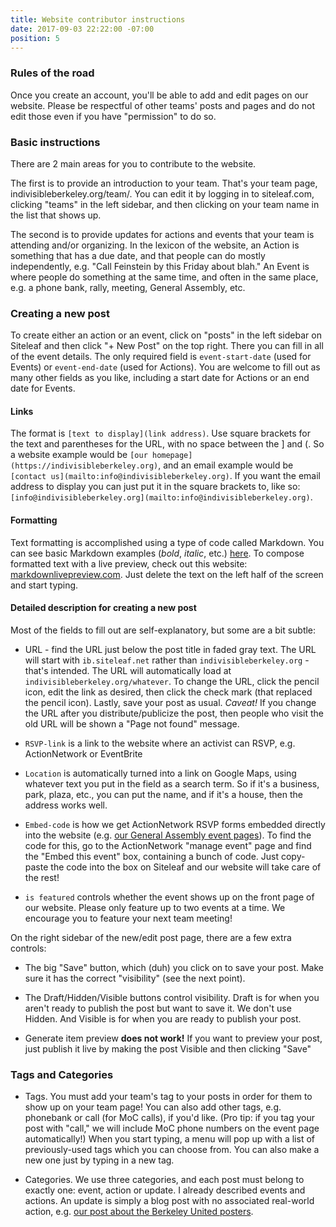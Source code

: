 ```yaml
---
title: Website contributor instructions
date: 2017-09-03 22:22:00 -07:00
position: 5
---
```


### Rules of the road

Once you create an account, you'll be able to add and edit pages on our website. Please be respectful of other teams' posts and pages and do not edit those even if you have "permission" to do so.

### Basic instructions

There are 2 main areas for you to contribute to the website.

The first is to provide an introduction to your team. That's your team page, indivisibleberkeley.org/team/<your team>. You can edit it by logging in to siteleaf.com, clicking "teams" in the left sidebar, and then clicking on your team name in the list that shows up.

The second is to provide updates for actions and events that your team is attending and/or organizing. In the lexicon of the website, an Action is something that has a due date, and that people can do mostly independently, e.g. "Call Feinstein by this Friday about blah." An Event is where people do something at the same time, and often in the same place, e.g. a phone bank, rally, meeting, General Assembly, etc.

### Creating a new post

To create either an action or an event, click on "posts" in the left sidebar on Siteleaf and then click "+ New Post" on the top right. There you can fill in all of the event details. The only required field is `event-start-date` (used for Events) or `event-end-date` (used for Actions). You are welcome to fill out as many other fields as you like, including a start date for Actions or an end date for Events.

#### Links

The format is ``[text to display](link address)``. Use square brackets for the text and parentheses for the URL, with no space between the ] and (. So a website example would be ``[our homepage](https://indivisibleberkeley.org)``, and an email example would be ``[contact us](mailto:info@indivisibleberkeley.org)``. If you want the email address to display you can just put it in the square brackets to, like so: ``[info@indivisibleberkeley.org](mailto:info@indivisibleberkeley.org)``.

#### Formatting

Text formatting is accomplished using a type of code called Markdown. You can see basic Markdown examples (*bold*, _italic_, etc.) [here](https://guides.github.com/features/mastering-markdown/#what). To compose formatted text with a live preview, check out this website: [markdownlivepreview.com](https://markdownlivepreview.com/). Just delete the text on the left half of the screen and start typing.

#### Detailed description for creating a new post

Most of the fields to fill out are self-explanatory, but some are a bit subtle:

+ URL - find the URL just below the post title in faded gray text. The URL will start with `ib.siteleaf.net` rather than `indivisibleberkeley.org` - that's intended. The URL will automatically load at `indivisibleberkeley.org/whatever`. To change the URL, click the pencil icon, edit the link as desired, then click the check mark (that replaced the pencil icon). Lastly, save your post as usual. *Caveat!* If you change the URL after you distribute/publicize the post, then people who visit the old URL will be shown a "Page not found" message.

+ `RSVP-link` is a link to the website where an activist can RSVP, e.g. ActionNetwork or EventBrite

+ `Location` is automatically turned into a link on Google Maps, using whatever text you put in the field as a search term. So if it's a business, park, plaza, etc., you can put the name, and if it's a house, then the address works well.

+ `Embed-code` is how we get ActionNetwork RSVP forms embedded directly into the website (e.g. [our General Assembly event pages](https://www.indivisibleberkeley.org/event/assembly-sep10)). To find the code for this, go to the ActionNetwork "manage event" page and find the "Embed this event" box, containing a bunch of code. Just copy-paste the code into the box on Siteleaf and our website will take care of the rest!

+ `is featured` controls whether the event shows up on the front page of our website. Please only feature up to two events at a time. We encourage you to feature your next team meeting!

On the right sidebar of the new/edit post page, there are a few extra controls:

+ The big "Save" button, which (duh) you click on to save your post. Make sure it has the correct "visibility" (see the next point).

+ The Draft/Hidden/Visible buttons control visibility. Draft is for when you aren't ready to publish the post but want to save it. We don't use Hidden. And Visible is for when you are ready to publish your post.

+ Generate item preview **does not work!** If you want to preview your post, just publish it live by making the post Visible and then clicking "Save"

### Tags and Categories

+ Tags. You must add your team's tag to your posts in order for them to show up on your team page! You can also add other tags, e.g. phonebank or call (for MoC calls), if you'd like. (Pro tip: if you tag your post with "call," we will include MoC phone numbers on the event page automatically!) When you start typing, a menu will pop up with a list of previously-used tags which you can choose from. You can also make a new one just by typing in a new tag.

+ Categories. We use three categories, and each post must belong to exactly one: event, action or update. I already described events and actions. An update is simply a blog post with no associated real-world action, e.g. [our post about the Berkeley United posters](https://www.indivisibleberkeley.org/update/berkeley-united).